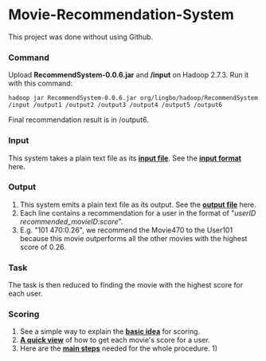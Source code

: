 # Movie-Recommendation-System

This project was done without using Github.
### Command
Upload **RecommendSystem-0.0.6.jar** and **/input** on Hadoop 2.7.3. Run it with this command:

    hadoop jar RecommendSystem-0.0.6.jar org/lingbo/hadoop/RecommendSystem /input /output1 /output2 /output3 /output4 /output5 /output6

Final recommendation result is in /output6.
### Input
This system takes a plain text file as its [**input file**](../master/input/input.txt). See the [**input format**](../master/docs/Input.pdf) here.
### Output
1. This system emits a plain text file as its output. See the [**output file**](../master/output/output6/part-r-00000) here.
2. Each line contains a recommendation for a user in the format of "_userID    recommended_movieID:score_".
3. E.g. "101	470:0.26", we recommend the Movie470 to the User101 because this movie outperforms all the other movies with the highest score of 0.26.
### Task
The task is then reduced to finding the movie with the highest score for each user.
### Scoring
1. See a simple way to explain the [**basic idea**](../master/docs/Basic%20Idea.pdf) for scoring.
2. [**A quick view**](../master/docs/Scoring%20Schema.pdf) of how to get each movie's score for a user.
3. Here are the [**main steps**](../master/docs/Main%20Steps.pdf) needed for the whole procedure.
    1) 
